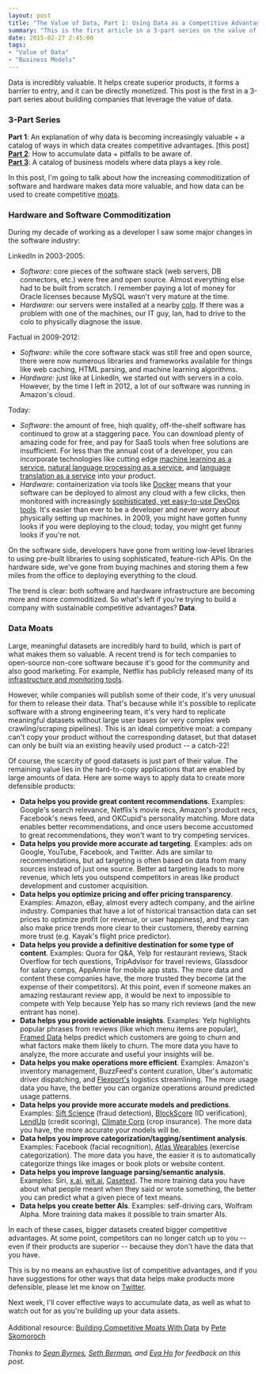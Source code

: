 ```yaml
---
layout: post
title: "The Value of Data, Part 1: Using Data as a Competitive Advantage"
summary: "This is the first article in a 3-part series on the value of data. It explains how data can be used to build a durable competitive advantage for your company."
date: 2015-02-27 2:45:00
tags:
- "Value of Data"
- "Business Models"
---
```

Data is incredibly valuable. It helps create superior products, it forms a barrier to entry, and it can be directly monetized. This post is the first in a 3-part series about building companies that leverage the value of data.  

### 3-Part Series
**Part 1**: An explanation of why data is becoming increasingly valuable + a catalog of ways in which data creates competitive advantages. [this post]  
<a href="{{site.url}}/the-value-of-data-part-2-building-valuable-datasets" target="_blank">**Part 2**</a>: How to accumulate data + pitfalls to be aware of.  
<a href="{{site.url}}/the-value-of-data-part-3-data-business-models" target="_blank">**Part 3**</a>: A catalog of business models where data plays a key role.

In this post, I'm going to talk about how the increasing commoditization of software and hardware makes data more valuable, and how data can be used to create competitive <a href="http://www.investopedia.com/terms/e/economicmoat.asp" target="_blank">moats</a>.

### Hardware and Software Commoditization
During my decade of working as a developer I saw some major changes in the software industry:

LinkedIn in 2003-2005:

* _Software_: core pieces of the software stack (web servers, DB connectors, etc.) were free and open source. Almost everything else had to be built from scratch. I remember paying a lot of money for Oracle licenses because MySQL wasn't very mature at the time.
* _Hardware_: our servers were installed at a nearby <a href="http://en.wikipedia.org/wiki/Colocation_centre" target="_blank">colo</a>. If there was a problem with one of the machines, our IT guy, Ian, had to drive to the colo to physically diagnose the issue.

Factual in 2009-2012:

* _Software_: while the core software stack was still free and open source, there were now numerous libraries and frameworks available for things like web caching, HTML parsing, and machine learning algorithms.  
* _Hardware_: just like at LinkedIn, we started out with servers in a colo. However, by the time I left in 2012, a lot of our software was running in Amazon's cloud.

Today:

* _Software_: the amount of free, hiqh quality, off-the-shelf software has continued to grow at a staggering pace. You can download plenty of amazing code for free, and pay for SaaS tools when free solutions are insufficient. For less than the annual cost of a developer, you can incorporate technologies like cutting edge <a href="http://wise.io" target="_blank">machine learning as a service</a>, <a href="http://www.alchemyapi.com/" target="_blank">natural language processing as a service</a>, and <a href="https://cloud.google.com/translate/docs" target="_blank">language translation as a service</a> into your product.
* _Hardware_: containerization via tools like <a href="https://www.docker.com/" target="_blank">Docker</a> means that your software can be deployed to almost any cloud with a few clicks, then monitored with increasingly <a href="https://www.scalyr.com/" target="_blank">sophisticated, yet easy-to-use DevOps tools</a>. It's easier than ever to be a developer and never worry about physically setting up machines. In 2009, you might have gotten funny looks if you were deploying to the cloud; today, you might get funny looks if you're not. 

On the software side, developers have gone from writing low-level libraries to using pre-built libraries to using sophisticated, feature-rich APIs. On the hardware side, we've gone from buying machines and storing them a few miles from the office to deploying everything to the cloud.

The trend is clear: both software and hardware infrastructure are becoming more and more commoditized. So what's left if you're trying to build a company with sustainable competitive advantages? **Data**.

### Data Moats
Large, meaningful datasets are incredibly hard to build, which is part of what makes them so valuable. A recent trend is for tech companies to open-source non-core software because it's good for the community and also good marketing. For example, Netflix has publicly released many of its <a href="http://netflix.github.io/#repo" target="_blank">infrastructure and monitoring tools</a>.

However, while companies will publish some of their code, it's very unusual for them to release their data. That's because while it's possible to replicate software with a strong engineering team, it's very hard to replicate meaningful datasets without large user bases (or very complex web crawling/scraping pipelines). This is an ideal competitive moat: a company can't copy your product without the corresponding dataset, but that dataset can only be built via an existing heavily used product -- a catch-22!

Of course, the scarcity of good datasets is just part of their value. The remaining value lies in the hard-to-copy applications that are enabled by large amounts of data. Here are some ways to apply data to create more defensible products:

* **Data helps you provide great content recommendations**. Examples: Google's search relevance, Netflix's movie recs, Amazon's product recs, Facebook's news feed, and OKCupid's personality matching. More data enables better recommendations, and once users become accustomed to great recommendations, they won't want to try competing services.
* **Data helps you provide more accurate ad targeting**. Examples: ads on Google, YouTube, Facebook, and Twitter. Ads are similar to recommendations, but ad targeting is often based on data from many sources instead of just one source. Better ad targeting leads to more revenue, which lets you outspend competitors in areas like product development and customer acquisition.
* **Data helps you optimize pricing and offer pricing transparency**. Examples: Amazon, eBay, almost every adtech company, and the airline industry. Companies that have a lot of historical transaction data can set prices to optimize profit (or revenue, or user happiness), and they can also make price trends more clear to their customers, thereby earning more trust (e.g. Kayak's flight price predictor).
* **Data helps you provide a definitive destination for some type of content**. Examples: Quora for Q&A, Yelp for restaurant reviews, Stack Overflow for tech questions, TripAdvisor for travel reviews, Glassdoor for salary comps, AppAnnie for mobile app stats. The more data and content these companies have, the more trusted they become (at the expense of their competitors). At this point, even if someone makes an amazing restaurant review app, it would be next to impossible to compete with Yelp because Yelp has so many rich reviews (and the new entrant has none).
* **Data helps you provide actionable insights**. Examples: Yelp highlights popular phrases from reviews (like which menu items are popular), <a href="https://www.framed.io/" target="_blank">Framed Data</a> helps predict which customers are going to churn and what factors make them likely to churn. The more data you have to analyze, the more accurate and useful your insights will be.
* **Data helps you make operations more efficient**. Examples: Amazon's inventory management, BuzzFeed's content curation, Uber's automatic driver dispatching, and <a href="https://www.flexport.com/" target="_blank">Flexport's</a> logistics streamlining. The more usage data you have, the better you can organize operations around predicted usage patterns.
* **Data helps you provide more accurate models and predictions**. Examples: <a href="https://siftscience.com/" target="_blank">Sift Science</a> (fraud detection), <a href="https://blockscore.com/" target="_blank">BlockScore</a> (ID verification), <a href="https://www.lendup.com/" target="_blank">LendUp</a> (credit scoring), <a href="http://www.climate.com/" target="_blank">Climate Corp</a> (crop insurance). The more data you have, the more accurate your models will be.
* **Data helps you improve categorization/tagging/sentiment analysis**. Examples: Facebook (facial recognition), <a href="https://www.atlaswearables.com/" target="_blank">Atlas Wearables</a> (exercise categorization). The more data you have, the easier it is to automatically categorize things like images or book plots or website content.
* **Data helps you improve language parsing/semantic analysis**. Examples: Siri, <a href="https://x.ai/" target="_blank">x.ai</a>, <a href="https://wit.ai/" target="_blank">wit.ai</a>, <a href="https://casetext.com/" target="_blank">Casetext</a>. The more training data you have about what people meant when they said or wrote something, the better you can predict what a given piece of text means.
* **Data helps you create better AIs**. Examples: self-driving cars, Wolfram Alpha. More training data makes it possible to train smarter AIs.

In each of these cases, bigger datasets created bigger competitive advantages. At some point, competitors can no longer catch up to you -- even if their products are superior -- because they don't have the data that you have.

This is by no means an exhaustive list of competitive advantages, and if you have suggestions for other ways that data helps make products more defensible, please let me know on <a href="https://twitter.com/lpolovets" target="_blank">Twitter</a>.  

Next week, I'll cover effective ways to accumulate data, as well as what to watch out for as you're building up your data assets.  
<br>
Additional resource: <a href="https://www.slideshare.net/pskomoroch/building-competitive-moats-with-data" target="_blank">Building Competitive Moats With Data</a> by <a href="https://twitter.com/peteskomoroch" target="_blank">Pete Skomoroch</a>  
<br>
*Thanks to <a href="https://twitter.com/sbyrnes" target="_blank">Sean Byrnes</a>, <a href="https://twitter.com/SethGB" target="_blank">Seth Berman</a>, and <a href="https://twitter.com/eva_ho" target="_blank">Eva Ho</a> for feedback on this post.*